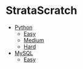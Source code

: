 # StrataScratch

- [Python](https://github.com/karlyndiary/StrataScratch/tree/main/Python)
  - [Easy](https://github.com/karlyndiary/StrataScratch/tree/main/Python/Easy)
  - [Medium](https://github.com/karlyndiary/StrataScratch/tree/main/Python/Medium)
  - [Hard](https://github.com/karlyndiary/StrataScratch/tree/main/Python/Hard)
- [MySQL]()
  - [Easy]() 
